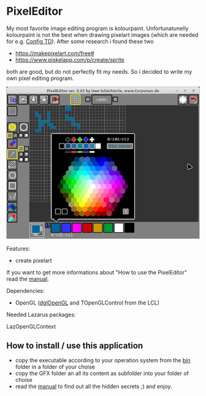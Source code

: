 # PixelEditor

My most favorite image editing program is kolourpaint. Unfortunatunelly kolourpaint is not the best when drawing pixelart images (which are needed for e.g. [Config TD](https://github.com/PascalCorpsman/ConfigTD)). After some research i found these two

- https://makepixelart.com/free#
- https://www.piskelapp.com/p/create/sprite

both are good, but do not perfectly fit my needs. So i decided to write my own pixel editing program.

![](preview.png)

Features:
- create pixelart

If you want to get more informations about "How to use the PixelEditor" read the [manual](manual.md).

Dependencies:
- OpenGL ([dglOpenGL](https://github.com/saschawillems/dglopengl) and TOpenGLControl from the LCL)
  
Needed Lazarus packages:

LazOpenGLContext

## How to install / use this application
- copy the executable according to your operation system from the [bin](bin) folder in a folder of your choise
- copy the GFX folder an all its content as subfolder into your folder of choise
- read the [manual](manual.md) to find out all the hidden secrets ;) and enjoy.